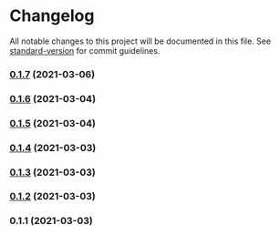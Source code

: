 # Changelog

All notable changes to this project will be documented in this file. See [standard-version](https://github.com/conventional-changelog/standard-version) for commit guidelines.

### [0.1.7](https://github.com/Audibene-GMBH/ta-rms-interface/compare/v0.1.6...v0.1.7) (2021-03-06)

### [0.1.6](https://github.com/Audibene-GMBH/ta-rms-interface/compare/v0.1.5...v0.1.6) (2021-03-04)

### [0.1.5](https://github.com/Audibene-GMBH/ta-rms-interface/compare/v0.1.4...v0.1.5) (2021-03-04)

### [0.1.4](https://github.com/Audibene-GMBH/ta-rms-interface/compare/v0.1.3...v0.1.4) (2021-03-03)

### [0.1.3](https://github.com/Audibene-GMBH/ta-rms-interface/compare/v0.1.2...v0.1.3) (2021-03-03)

### [0.1.2](https://github.com/Audibene-GMBH/ta-rms-interface/compare/v0.1.1...v0.1.2) (2021-03-03)

### 0.1.1 (2021-03-03)

